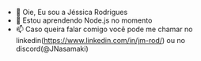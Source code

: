 - 👋 Oie, Eu sou a Jéssica Rodrigues
- 🌱 Estou aprendendo Node.js no momento
- 📫 Caso queira falar comigo você pode me chamar no linkedin(https://www.linkedin.com/in/jm-rod/) ou no discord(@JNasamaki)

<!---
JNamasaki/JNamasaki is a ✨ special ✨ repository because its `README.md` (this file) appears on your GitHub profile.
You can click the Preview link to take a look at your changes.
--->
